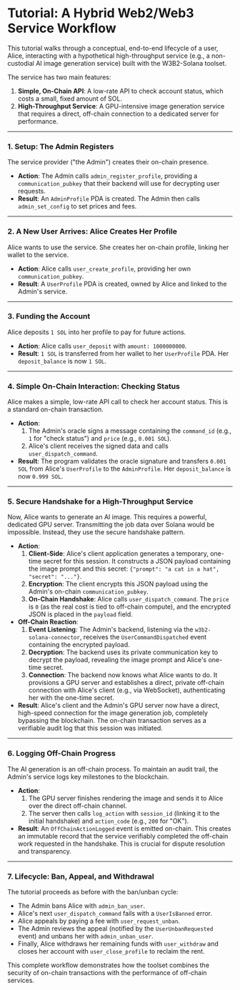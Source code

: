 # Tutorial: A Hybrid Web2/Web3 Service Workflow

This tutorial walks through a conceptual, end-to-end lifecycle of a user, Alice, interacting with a hypothetical high-throughput service (e.g., a non-custodial AI image generation service) built with the W3B2-Solana toolset.

The service has two main features:
1.  **Simple, On-Chain API**: A low-rate API to check account status, which costs a small, fixed amount of SOL.
2.  **High-Throughput Service**: A GPU-intensive image generation service that requires a direct, off-chain connection to a dedicated server for performance.

---

### 1. Setup: The Admin Registers

The service provider ("the Admin") creates their on-chain presence.

-   **Action**: The Admin calls `admin_register_profile`, providing a `communication_pubkey` that their backend will use for decrypting user requests.
-   **Result**: An `AdminProfile` PDA is created. The Admin then calls `admin_set_config` to set prices and fees.

---

### 2. A New User Arrives: Alice Creates Her Profile

Alice wants to use the service. She creates her on-chain profile, linking her wallet to the service.

-   **Action**: Alice calls `user_create_profile`, providing her own `communication_pubkey`.
-   **Result**: A `UserProfile` PDA is created, owned by Alice and linked to the Admin's service.

---

### 3. Funding the Account

Alice deposits `1 SOL` into her profile to pay for future actions.

-   **Action**: Alice calls `user_deposit` with `amount: 1000000000`.
-   **Result**: `1 SOL` is transferred from her wallet to her `UserProfile` PDA. Her `deposit_balance` is now `1 SOL`.

---

### 4. Simple On-Chain Interaction: Checking Status

Alice makes a simple, low-rate API call to check her account status. This is a standard on-chain transaction.

-   **Action**:
    1. The Admin's oracle signs a message containing the `command_id` (e.g., `1` for "check status") and `price` (e.g., `0.001 SOL`).
    2. Alice's client receives the signed data and calls `user_dispatch_command`.
-   **Result**: The program validates the oracle signature and transfers `0.001 SOL` from Alice's `UserProfile` to the `AdminProfile`. Her `deposit_balance` is now `0.999 SOL`.

---

### 5. Secure Handshake for a High-Throughput Service

Now, Alice wants to generate an AI image. This requires a powerful, dedicated GPU server. Transmitting the job data over Solana would be impossible. Instead, they use the secure handshake pattern.

-   **Action**:
    1.  **Client-Side**: Alice's client application generates a temporary, one-time secret for this session. It constructs a JSON payload containing the image prompt and this secret: `{"prompt": "a cat in a hat", "secret": "..."}`.
    2.  **Encryption**: The client encrypts this JSON payload using the Admin's on-chain `communication_pubkey`.
    3.  **On-Chain Handshake**: Alice calls `user_dispatch_command`. The `price` is `0` (as the real cost is tied to off-chain compute), and the encrypted JSON is placed in the `payload` field.
-   **Off-Chain Reaction**:
    1.  **Event Listening**: The Admin's backend, listening via the `w3b2-solana-connector`, receives the `UserCommandDispatched` event containing the encrypted payload.
    2.  **Decryption**: The backend uses its private communication key to decrypt the payload, revealing the image prompt and Alice's one-time secret.
    3.  **Connection**: The backend now knows what Alice wants to do. It provisions a GPU server and establishes a direct, private off-chain connection with Alice's client (e.g., via WebSocket), authenticating her with the one-time secret.
-   **Result**: Alice's client and the Admin's GPU server now have a direct, high-speed connection for the image generation job, completely bypassing the blockchain. The on-chain transaction serves as a verifiable audit log that this session was initiated.

---

### 6. Logging Off-Chain Progress

The AI generation is an off-chain process. To maintain an audit trail, the Admin's service logs key milestones to the blockchain.

-   **Action**:
    1.  The GPU server finishes rendering the image and sends it to Alice over the direct off-chain channel.
    2.  The server then calls `log_action` with `session_id` (linking it to the initial handshake) and `action_code` (e.g., `200` for "OK").
-   **Result**: An `OffChainActionLogged` event is emitted on-chain. This creates an immutable record that the service verifiably completed the off-chain work requested in the handshake. This is crucial for dispute resolution and transparency.

---

### 7. Lifecycle: Ban, Appeal, and Withdrawal

The tutorial proceeds as before with the ban/unban cycle:
-   The Admin bans Alice with `admin_ban_user`.
-   Alice's next `user_dispatch_command` fails with a `UserIsBanned` error.
-   Alice appeals by paying a fee with `user_request_unban`.
-   The Admin reviews the appeal (notified by the `UserUnbanRequested` event) and unbans her with `admin_unban_user`.
-   Finally, Alice withdraws her remaining funds with `user_withdraw` and closes her account with `user_close_profile` to reclaim the rent.

This complete workflow demonstrates how the toolset combines the security of on-chain transactions with the performance of off-chain services.